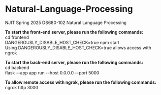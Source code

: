 # Natural-Language-Processing

NJIT Spring 2025 DS680-102 Natural Language Processing

**To start the front-end server, please run the following commands:**  
cd frontend  
DANGEROUSLY_DISABLE_HOST_CHECK=true npm start  
Using DANGEROUSLY_DISABLE_HOST_CHECK=true allows access with ngrok  

**To start the back-end server, please run the following commands:**  
cd backend  
flask --app app run --host 0.0.0.0 --port 5000  

**To allow remote access with ngrok, please run the following commands:**
ngrok http 3000  